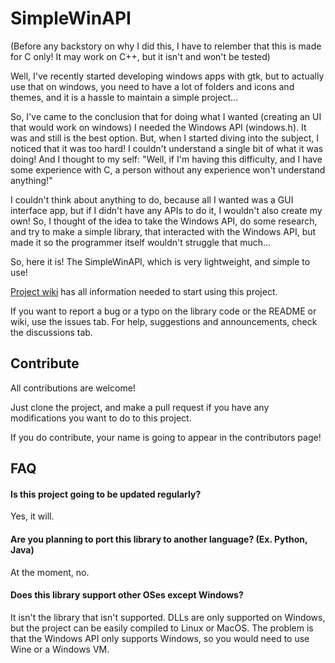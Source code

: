 # SimpleWinAPI

(Before any backstory on why I did this, I have to relember that this is made for C only! It may work on C++, but it isn't and won't be tested)

Well, I've recently started developing windows apps with gtk, but to actually use that on windows, you need to have a lot of folders and icons and themes, and it is a hassle to maintain a simple project...

So, I've came to the conclusion that for doing what I wanted (creating an UI that would work on windows) I needed the Windows API (windows.h). It was and still is the best option. But, when I started diving into the subject, I noticed that it was too hard! I couldn't understand a single bit of what it was doing! And I thought to my self: "Well, if I'm having this difficulty, and I have some experience with C, a person without any experience won't understand anything!"

I couldn't think about anything to do, because all I wanted was a GUI interface app, but if I didn't have any APIs to do it, I wouldn't also create my own! So, I thought of the idea to take the Windows API, do some research, and try to make a simple library, that interacted with the Windows API, but made it so the programmer itself wouldn't struggle that much...

So, here it is! The SimpleWinAPI, which is very lightweight, and simple to use!

[Project wiki](https://github.com/hyperdregon/SimpleWinAPI/wiki) has all information needed to start using this project.

If you want to report a bug or a typo on the library code or the README or wiki, use the issues tab. For help, suggestions and announcements, check the discussions tab.


## Contribute

All contributions are welcome!

Just clone the project, and make a pull request if you have any modifications you want to do to this project.

If you do contribute, your name is going to appear in the contributors page!


## FAQ

#### Is this project going to be updated regularly?

Yes, it will.

#### Are you planning to port this library to another language? (Ex. Python, Java)

At the moment, no.

#### Does this library support other OSes except Windows?

It isn't the library that isn't supported. DLLs are only supported on Windows, but the project can be easily compiled to Linux or MacOS. The problem is that the Windows API only supports Windows, so you would need to use Wine or a Windows VM.